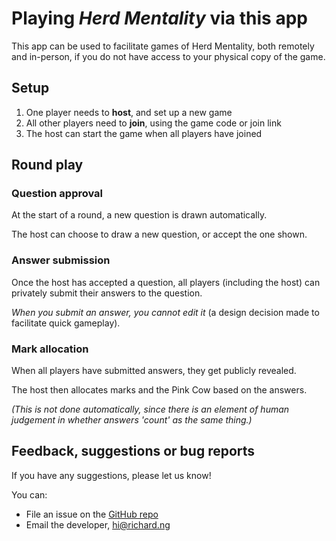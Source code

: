 # Playing *Herd Mentality* via this app

This app can be used to facilitate games of Herd Mentality, both remotely and in-person, if you do not have access to your physical copy of the game.

## Setup
1. One player needs to **host**, and set up a new game
2. All other players need to **join**, using the game code or join link
3. The host can start the game when all players have joined

## Round play

### Question approval

At the start of a round, a new question is drawn automatically.

The host can choose to draw a new question, or accept the one shown.

### Answer submission

Once the host has accepted a question, all players (including the host) can privately submit their answers to the question.

*When you submit an answer, you cannot edit it* (a design decision made to facilitate quick gameplay). 

### Mark allocation

When all players have submitted answers, they get publicly revealed.

The host then allocates marks and the Pink Cow based on the answers.

*(This is not done automatically, since there is an element of human judgement in whether answers 'count' as the same thing.)*

## Feedback, suggestions or bug reports

If you have any suggestions, please let us know!

You can:
- File an issue on the [GitHub repo](https://github.com/richardcrng/herd-mentality)
- Email the developer, [hi@richard.ng](mailto:hi@richard.ng)